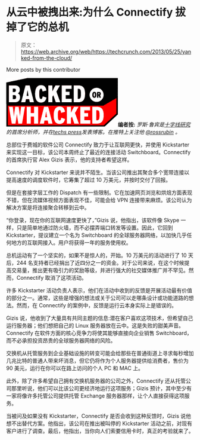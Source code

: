 # 从云中被拽出来:为什么 Connectify 拔掉了它的总机

> 原文：<https://web.archive.org/web/https://techcrunch.com/2013/05/25/yanked-from-the-cloud/>

More posts by this contributor

**![Backed or Whacked logo](img/6c04cf1a1e98a889733890b8461bd1b5.png)编者按:** *罗斯·鲁宾是[十字线研究](https://web.archive.org/web/20221209072123/http://www.reticleresearch.com/)的首席分析师，并在[techs press](https://web.archive.org/web/20221209072123/http://www.techspressive.com/)发表博客。在推特上关注他 [@rossrubin](https://web.archive.org/web/20221209072123/https://twitter.com/rossrubin) 。*

总部位于费城的软件公司 Connectify 致力于让互联网更快，并使用 Kickstarter 来实现这一目标，该公司本周终止了最近的连接活动 Switchboard。Connectify 的首席执行官 Alex Gizis 表示，他的支持者希望这样。

Connectify 对 Kickstarter 来说并不陌生。当该公司推出其聚合多个宽带连接以提高速度的调度软件时，它筹集了超过 10 万美元，并按时交付了回报。

但是在套接字层工作的 Dispatch 有一些限制。它在加速网页浏览和烘焙方面表现不错，但在流媒体视频方面表现不佳，可能会给 VPN 连接带来麻烦。该公司认为解决方案是将连接聚合转移到云中。

“你登录，现在你的互联网速度更快了，”Gizis 说，他指出，该软件像 Skype 一样，只是简单地通过防火墙，而不必摆弄端口转发等设置。因此，它回到 Kickstarter，提议建立一个名为 Switchboard 的全球服务器网络，以加快几乎任何地方的互联网接入。用户将获得一年的服务使用权。

总机运动有了一个坚实的，如果不是惊人的，开始。10 万美元的活动进行了 10 天后，244 名支持者已经捐出了近四分之一的资金。对于公司来说，在这个时候提高交易量，推出更有吸引力的奖励等级，并进行强大的社交媒体推广并不罕见。然而，Connectify 取消了这项活动。

许多 Kickstarter 活动负责人表示，他们在活动中收到的反馈是开展活动最有价值的部分之一。通常，这些是增强的想法或关于公司可以走哪条设计或功能道路的想法。然而，在 Connectify 的案例中，反馈是运行云本身实际上是错误的。

Gizis 说，他收到了大量具有共同主题的信息:潜在客户喜欢这项技术，但希望自己运行服务器；他们想把自己的 Linux 服务器放在云中。这是失败的甜美声音。Connectify 在软件方面的核心竞争力将使其能够直接向企业销售 Switchboard，而不必承担投资昂贵的全球服务器网络的风险。

交换机从托管服务到企业基础设施的转变可能会给那些在普通街道上寻求每秒增加几兆比特的普通人带来坏消息，但它仍将作为个人服务器提供给消费者，售价为 90 美元，运行在你可以在路上访问的个人 PC 和 MAC 上。

此外，除了许多希望自己拥有交换机服务器的公司之外，Connectify 还从托管公司那里听说，他们可以比该公司更经济地运行这项服务；Gizis 预计，其中至少有一家将像许多托管公司提供托管 Exchange 服务器那样，让个人直接获得这项服务。

当被问及如果没有 Kickstarter，Connectify 是否会收到这种反馈时，Gizis 说他想不出替代方案。他指出，该公司在推出被叫停的 Kickstarter 活动之前，对现有客户进行了调查。最后，他指出，当你向人们索要信用卡时，真正的考验就来了。